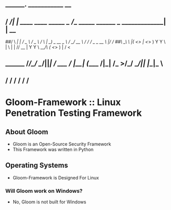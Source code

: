 ##  ________.__                          ___________                                                __    
## /  _____/|  |   ____   ____   _____   \_   _____/___________    _____   ______  _  _____________|  | __
##/   \  ___|  |  /  _ \ /  _ \ /     \   |    __) \_  __ \__  \  /     \_/ __ \ \/ \/ /  _ \_  __ \  |/ /
##\    \_\  \  |_(  <_> |  <_> )  Y Y  \  |     \   |  | \// __ \|  Y Y  \  ___/\     (  <_> )  | \/    < 
## \______  /____/\____/ \____/|__|_|  /  \___  /   |__|  (____  /__|_|  /\___  >\/\_/ \____/|__|  |__|_ \
  ##      \/                         \/       \/               \/      \/     \/                          

# Gloom-Framework :: Linux Penetration Testing Framework
## About Gloom
- Gloom is an Open-Source Security Framework
- This Framework was written in Python
## Operating Systems
- Gloom-Framework is Designed For Linux
### Will Gloom work on Windows?
- No, Gloom is not built for Windows

